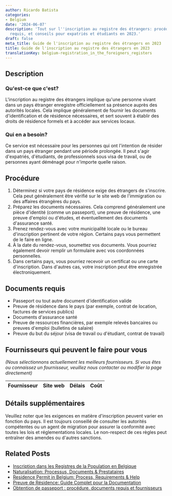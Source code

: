 ```yaml
---
author: Ricardo Batista
categories:
- Belgium
date: '2024-06-07'
description: 'Tout sur l''inscription au registre des étrangers: procédures, documents
  requis, et conseils pour expatriés et étudiants en 2023.'
draft: false
meta_title: Guide de l'inscription au registre des étrangers en 2023
title: Guide de l'inscription au registre des étrangers en 2023
translationKey: belgium-registration_in_the_foreigners_registers
---
```


## Description
### Qu'est-ce que c'est?
L'inscription au registre des étrangers implique qu'une personne vivant dans un pays étranger enregistre officiellement sa présence auprès des autorités locales. Cela implique généralement de fournir les documents d'identification et de résidence nécessaires, et sert souvent à établir des droits de résidence formels et à accéder aux services locaux.

### Qui en a besoin?
Ce service est nécessaire pour les personnes qui ont l'intention de résider dans un pays étranger pendant une période prolongée. Il peut s'agir d'expatriés, d'étudiants, de professionnels sous visa de travail, ou de personnes ayant déménagé pour n'importe quelle raison.

## Procédure
1. Déterminez si votre pays de résidence exige des étrangers de s'inscrire. Cela peut généralement être vérifié sur le site web de l'immigration ou des affaires étrangères du pays.
2. Préparez les documents nécessaires. Cela comprend généralement une pièce d'identité (comme un passeport), une preuve de résidence, une preuve d'emploi ou d'études, et éventuellement des documents d'assurance santé.
3. Prenez rendez-vous avec votre municipalité locale ou le bureau d'inscription pertinent de votre région. Certains pays vous permettent de le faire en ligne.
4. À la date du rendez-vous, soumettez vos documents. Vous pourriez également devoir remplir un formulaire avec vos coordonnées personnelles.
5. Dans certains pays, vous pourriez recevoir un certificat ou une carte d'inscription. Dans d'autres cas, votre inscription peut être enregistrée électroniquement.

## Documents requis
- Passeport ou tout autre document d'identification valide
- Preuve de résidence dans le pays (par exemple, contrat de location, factures de services publics)
- Documents d'assurance santé
- Preuve de ressources financières, par exemple relevés bancaires ou preuves d'emploi (bulletins de salaire)
- Preuve du but du séjour (visa de travail ou d'étudiant, contrat de travail)

## Fournisseurs qui peuvent le faire pour vous

_(Nous sélectionnons actuellement les meilleurs fournisseurs. Si vous êtes ou connaissez un fournisseur, veuillez nous contacter ou modifier la page directement)_

| Fournisseur     |     Site web    |     Délais       |       Coût       |
| :-------------: | :-------------: |  :-------------: | :-------------: |

## Détails supplémentaires
Veuillez noter que les exigences en matière d'inscription peuvent varier en fonction du pays. Il est toujours conseillé de consulter les autorités compétentes ou un agent de migration pour assurer la conformité avec toutes les lois et réglementations locales. Le non-respect de ces règles peut entraîner des amendes ou d'autres sanctions.
## Related Posts

- [Inscription dans les Registres de la Population en Belgique](https://tramitit.com/fr/guides/belgium/inscription_dans_les_registres_de_la_population/)
- [Naturalisation: Processus, Documents & Prestataires](https://tramitit.com/fr/guides/belgium/demande_de_naturalisation/)
- [Residence Permit in Belgium: Process, Requirements & Help](https://tramitit.com/fr/guides/belgium/demande_de_titre_de_sejour/)
- [Preuve de Résidence: Guide Complet pour la Documentation](https://tramitit.com/fr/guides/belgium/demande_de_certificat_de_residence/)
- [Obtention de passeport : procédure, documents requis et fournisseurs](https://tramitit.com/fr/guides/belgium/demande_de_passeport/)